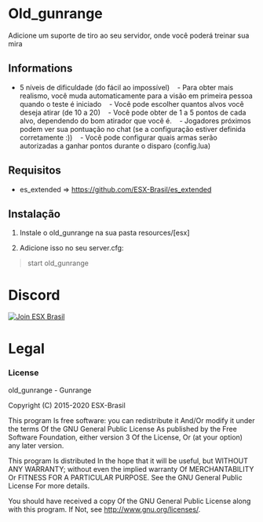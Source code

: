 # Old_gunrange

Adicione um suporte de tiro ao seu servidor, onde você poderá treinar sua mira

## Informations

   - 5 níveis de dificuldade (do fácil ao impossível)
   - Para obter mais realismo, você muda automaticamente para a visão em primeira pessoa quando o teste é iniciado
   - Você pode escolher quantos alvos você deseja atirar (de 10 a 20)
   - Você pode obter de 1 a 5 pontos de cada alvo, dependendo do bom atirador que você é.
   - Jogadores próximos podem ver sua pontuação no chat (se a configuração estiver definida corretamente :))
   - Você pode configurar quais armas serão autorizadas a ganhar pontos durante o disparo (config.lua)
   
## Requisitos

   - es_extended => https://github.com/ESX-Brasil/es_extended

## Instalação

1.	Instale o old_gunrange na sua pasta resources/[esx]

2.	Adicione isso no seu server.cfg:

> start old_gunrange

# Discord

[![Join ESX Brasil](https://discordapp.com/api/guilds/693468263161659402/embed.png?style=banner2)](https://discord.gg/ZGXTsdN)


# Legal
### License
old_gunrange - Gunrange

Copyright (C) 2015-2020 ESX-Brasil

This program Is free software: you can redistribute it And/Or modify it under the terms Of the GNU General Public License As published by the Free Software Foundation, either version 3 Of the License, Or (at your option) any later version.

This program Is distributed In the hope that it will be useful, but WITHOUT ANY WARRANTY; without even the implied warranty Of MERCHANTABILITY Or FITNESS FOR A PARTICULAR PURPOSE. See the GNU General Public License For more details.

You should have received a copy Of the GNU General Public License along with this program. If Not, see http://www.gnu.org/licenses/.
